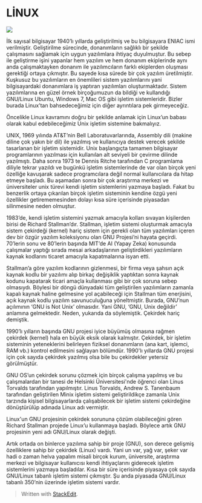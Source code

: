# LİNUX

![](https://lh3.googleusercontent.com/xYGWQbtjhEpz5vnLgrTr5_9F-NZg-LSaydlXT1z6jAv8M7ZkkR1R2WoSG4FsB_P_a2_YecEVN1SX)

İlk sayısal bilgisayar 1940’lı yıllarda geliştirilmiş ve bu bilgisayara ENIAC ismi verilmiştir. Geliştirilme sürecinde, donanımların sağlıklı bir şekilde çalışmasını sağlamak için uygun yazılımlara ihtiyaç duyulmuştur. Bu sebep ile geliştirme işini yapanlar hem yazılım ve hem donanım ekiplerinde aynı anda çalışmaktayken donanım ile yazılımcıların farklı ekiplerden oluşması gerektiği ortaya çıkmıştır. Bu sayede kısa sürede bir çok yazılım üretilmiştir. Kuşkusuz bu yazılımların en önemlileri sistem yazılımlarını yani bilgisayardaki donanımlara iş yaptıran yazılımları oluşturmaktadır. Sistem yazılımlarına en güzel örnek birçoğumuzun da bildiği ve kullandığı GNU/Linux Ubuntu, Windows 7, Mac OS gibi işletim sistemleridir. Bizler burada Linux’tan bahsedeceğimiz için diğer ayrıntılara pek girmeyeceğiz.

Öncelikle Linux kavramını doğru bir şekilde anlamak için Linux’un babası olarak kabul edebileceğimiz Unix işletim sistemine bakmalıyız.

UNIX, 1969 yılında AT&T’nin Bell Laboratuvarlarında, Assembly dili (makine diline çok yakın bir dil) ile yazılmış ve kullanıcıya destek verecek şekilde tasarlanan bir işletim sistemidir. Unix başlangıçta tamamen bilgisayar programlarının yazılması için kullanılan alt seviyeli bir çevirme dilinde yazılmıştı. Daha sonra 1973 te Dennis Ritche tarafından C programlama diliyle tekrar yazıldı ve bugünkü işletim sistemlerinde de var olan birçok yeni özelliğe kavuşarak sadece programcılara değil normal kullanıcılara da hitap etmeye başladı. Bu aşamadan sonra bir çok araştırma merkezi ve üniversiteler unix türevi kendi işletim sistemlerini yazmaya başladı. Fakat bu benzerlik ortaya çıkarılan birçok işletim sisteminin kendine özgü yeni özellikler getirememesinden dolayı kısa süre içerisinde piyasadan silinmesine neden olmuştur.

1983’de, kendi işletim sistemini yazmak amacıyla kolları sıvayan kişilerden birisi de Richard Stallman’dır. Stallman,  işletim sistemi oluşturmak amacıyla sistem çekirdeği (kernel) hariç sistem için gerekli olan tüm yazılımları içeren dev bir özgür yazılım koleksiyonu olan GNU Projesi’ni hayata geçirdi. 70’lerin sonu ve 80’lerin başında MIT’de AI (Yapay Zeka) konusunda çalışmalar yaptığı sırada mesai arkadaşlarının geliştirdikleri yazılımların kaynak kodlarını ticaret amacıyla kapatmalarına isyan etti.

Stallman’a göre yazılım kodlarının gizlenmesi, bir firma veya şahsın açık kaynak kodlu bir yazılımı alıp birkaç değişiklik yaptıktan sonra kaynak kodunu kapatarak ticari amaçla kullanması gibi bir çok soruna sebep olmasıydı. Böylesi bir döngü dünyadaki tüm geliştirilen yazılımların zamanla kapalı kaynak haline gelmesine yol açabileceği için Stallman tüm enerjisini, açık kaynak kodlu yazılım savunuculuğuna yöneltmiştir. Burada, GNU’nun açılımının ‘GNU is Not Unix’ olmasıdır. Yani GNU, ‘GNU, Unix değildir’ anlamına gelmektedir. Neden, yukarıda da söylemiştik. Çekirdek hariç demiştik.

1990’lı yılların başında GNU projesi iyice büyümüş olmasına rağmen çekirdek (kernel) hala en büyük eksik olarak kalmıştır. Çekirdek, bir işletim sisteminin yeteneklerini belirleyen fiziksel donanımların (ana kart, işlemci, RAM vb.) kontrol edilmesini sağlayan bölümdür. 1990'lı yıllarda GNU projesi için çok sayıda çekirdek yazılmış olsa bile bu çekirdekler yetersiz görülmüştür.

GNU OS’un çekirdek sorunu çözmek için birçok çalışma yapılmış ve bu çalışmalardan bir tanesi de Helsinki Üniversitesi'nde öğrenci olan Linus Torvalds tarafından yapılmıştır. Linus Torvalds, Andrew S. Tanenbaum tarafından geliştirilen Minix işletim sistemi geliştirildikçe zamanla Unix tarzında kişisel bilgisayarlarda çalışabilecek bir işletim sistemi çekirdeğine dönüştürülüp adınada Linux adı vermiştir.

Linux'un GNU projesinin çekirdek sorununa çözüm olabileceğini gören Richard Stallman projede Linux’u kullanmaya başladı. Böylece artık GNU projesinin yeni adı GNU/Linux olarak değişti.

Artık ortada on binlerce yazılıma sahip bir proje (GNU), son derece gelişmiş özelliklere sahip bir çekirdek (Linux) vardı. Yani un var, yağ var, şeker var hadi o zaman helva yapalım misali birçok kurum, üniversite, araştırma merkezi ve bilgisayar kullanıcısı kendi ihtiyaçlarını giderecek işletim sistemlerini yazmaya başladılar. Kısa bir süre içerisinde piyasaya çok sayıda GNU/Linux tabanlı işletim sistemi çıkmıştır. Şu anda piyasada GNU/Linux tabanlı 350’nin üzerinde işletim sistemi vardır.










> Written with [StackEdit](https://stackedit.io/).
